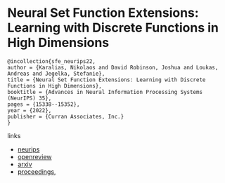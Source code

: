 # Neural Set Function Extensions: Learning with Discrete Functions in High Dimensions

```
@incollection{sfe_neurips22,
author = {Karalias, Nikolaos and David Robinson, Joshua and Loukas, Andreas and Jegelka, Stefanie},
title = {Neural Set Function Extensions: Learning with Discrete Functions in High Dimensions},
booktitle = {Advances in Neural Information Processing Systems (NeurIPS) 35},
pages = {15338--15352},
year = {2022},
publisher = {Curran Associates, Inc.}
}
```

links
- [neurips](https://nips.cc/Conferences/2022/Schedule?showEvent=52994)
- [openreview](https://openreview.net/forum?id=39XK7VJ0sKG)
- [arxiv](https://arxiv.org/abs/2208.04055)
- [proceedings](https://papers.nips.cc//paper_files/paper/2022/hash/6294a235c0b80f0a2b224375c546c750-Abstract-Conference.html),
